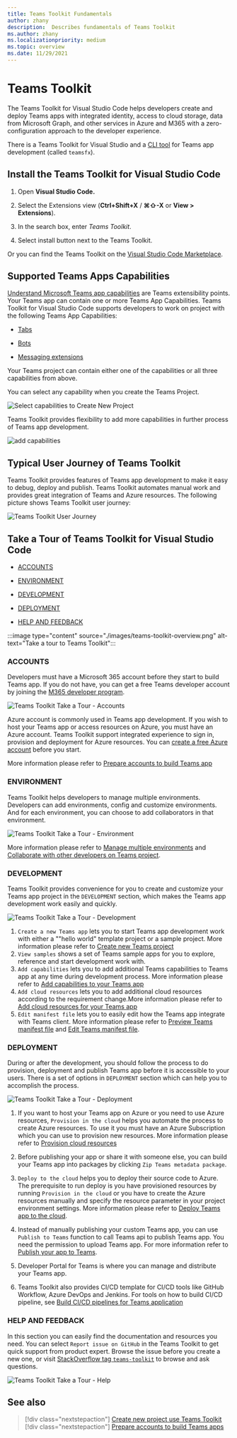 ```yaml
---
title: Teams Toolkit Fundamentals
author: zhany
description:  Describes fundamentals of Teams Toolkit
ms.author: zhany
ms.localizationpriority: medium
ms.topic: overview
ms.date: 11/29/2021
---
```


# Teams Toolkit

The Teams Toolkit for Visual Studio Code helps developers create and deploy Teams apps with integrated identity, access to cloud storage, data from Microsoft Graph, and other services in Azure and M365 with a zero-configuration approach to the developer experience.  

There is a Teams Toolkit for Visual Studio and a [CLI tool](https://github.com/OfficeDev/TeamsFx/blob/dev/docs/cli/user-manual.md) for Teams app development (called `teamsfx`).

## Install the Teams Toolkit for Visual Studio Code

1. Open **Visual Studio Code.**

1. Select the Extensions view (**Ctrl+Shift+X** / **⌘⇧-X** or **View > Extensions**).

1. In the search box, enter _Teams Toolkit_.

1. Select install button next to the Teams Toolkit.

Or you can find the Teams Toolkit on the [Visual Studio Code Marketplace](https://marketplace.visualstudio.com/items?itemName=TeamsDevApp.ms-teams-vscode-extension).

## Supported Teams Apps Capabilities

[Understand Microsoft Teams app capabilities](../concepts/capabilities-overview.md) are Teams extensibility points. Your Teams app can contain one or more Teams App Capabilities. Teams Toolkit for Visual Studio Code supports developers to work on project with the following Teams App Capabilities:

* [Tabs](../tabs/what-are-tabs.md#microsoft-teams-tabs)

* [Bots](../bots/what-are-bots.md#bots-in-microsoft-teams)

* [Messaging extensions](../messaging-extensions/what-are-messaging-extensions.md#messaging-extensions)

Your Teams project can contain either one of the capabilities or all three capabilities from above.

You can select any capability when you create the Teams Project.

![Select capabilities to Create New Project](./images/create-project-capabilities.png)

Teams Toolkit provides flexibility to add more capabilities in further process of Teams app development.

![add capabilities](./images/add-capabilities.png)

## Typical User Journey of Teams Toolkit

Teams Toolkit provides features of Teams app development to make it easy to debug, deploy and publish. Teams Toolkit automates manual work and provides great integration of Teams and Azure resources. The following picture shows Teams Toolkit user journey:

![Teams Toolkit User Journey](./images/teams-toolkit-user-journey.png)

## Take a Tour of Teams Toolkit for Visual Studio Code

* [ACCOUNTS](#accounts)

* [ENVIRONMENT](#environment)

* [DEVELOPMENT](#development)

* [DEPLOYMENT](#deployment)

* [HELP AND FEEDBACK](#help-and-feedback)

:::image type="content" source="./images/teams-toolkit-overview.png" alt-text="Take a tour to Teams Toolkit":::

### ACCOUNTS

Developers must have a Microsoft 365 account before they start to build Teams app. If you do not have, you can get a free Teams developer account by joining the [M365 developer program](https://developer.microsoft.com/microsoft-365/dev-program).

![Teams Toolkit Take a Tour - Accounts](./images/teams-toolkit-accounts.png)

Azure account is commonly used in Teams app development. If you wish to host your Teams app or access resources on Azure, you must have an Azure account. Teams Toolkit support integrated experience to sign in, provision and deployment for Azure resources. You can [create a free Azure account](https://azure.microsoft.com/free/) before you start.

 More information please refer to [Prepare accounts to build Teams app](accounts.md)

### ENVIRONMENT

Teams Toolkit helps developers to manage multiple environments. Developers can add environments, config and customize environments. And for each environment, you can choose to add collaborators in that environment.

![Teams Toolkit Take a Tour - Environment](./images/teams-toolkit-env.png)

 More information please refer to [Manage multiple environments](TeamsFx-multi-env.md) and [Collaborate with other developers on Teams project](TeamsFx-collaboration.md).

### DEVELOPMENT

Teams Toolkit provides convenience for you to create and customize your Teams app project in the `DEVELOPMENT` section, which makes the Teams app development work easily and quickly.  

![Teams Toolkit Take a Tour - Development](./images/teams-toolkit-development.png)

1. `Create a new Teams app` lets you to start Teams app development work with either a ""hello world" template project or a sample project. More information please refer to [Create new Teams project](create-new-project.md)
1. `View samples` shows a set of Teams sample apps for you to explore, reference and start development work with.
1. `Add capabilities` lets you to add additional Teams capabilities to Teams app at any time during development process. More information please refer to [Add capabilities to your Teams app](add-capability.md)
1. `Add cloud resources` lets you to add additional cloud resources according to the requirement change.More information please refer to [Add cloud resources for your Teams app](add-resource.md)
1. `Edit manifest file` lets you to easily edit how the Teams app integrate with Teams client. More information please refer to [Preview Teams manifest file](TeamsFx-manifest-preview.md) and [Edit Teams manifest file](TeamsFx-manifest-customization.md).

### DEPLOYMENT

During or after the development, you should follow the process to do provision, deployment and publish Teams app before it is accessible to your users. There is a set of options in `DEPLOYMENT` section which can help you to accomplish the process.

![Teams Toolkit Take a Tour - Deployment](./images/teams-toolkit-deployment.png)

1. If you want to host your Teams app on Azure or you need to use Azure resources, `Provision in the cloud` helps you automate the process to create Azure resources. To use it you must have an Azure Subscription which you can use to provision new resources. More information please refer to [Provision cloud resources](provision.md)

1. Before publishing your app or share it with someone else, you can build your Teams app into packages by clicking `Zip Teams metadata package`.

1. `Deploy to the cloud` helps you to deploy their source code to Azure. The prerequisite to run deploy is you have provisioned resources by running `Provision in the cloud` or you have to create the Azure resources manually and specify the resource parameter in your project environment settings. More information please refer to [Deploy Teams app to the cloud](deploy.md).

1. Instead of manually publishing your custom Teams app, you can use `Publish to Teams` function to call Teams api to publish Teams app. You need the permission to upload Teams app. For more information refer to [Publish your app to Teams](publish.md).

1. Developer Portal for Teams is where you can manage and distribute your Teams app.  

1. Teams Toolkit also provides CI/CD template for CI/CD tools like GitHub Workflow, Azure DevOps and Jenkins. For tools on how to build CI/CD pipeline, see [Build CI/CD pipelines for Teams application](use-CICD-template.md)

### HELP AND FEEDBACK

In this section you can easily find the documentation and resources you need. You can select `Report issue on GitHub` in the Teams Toolkit to get quick support from product expert. Browse the issue before you create a new one, or visit [StackOverflow tag `teams-toolkit`](https://stackoverflow.com/questions/tagged/teams-toolkit) to browse and ask questions.

![Teams Toolkit Take a Tour - Help](./images/teams-toolkit-help.png)

## See also

> [!div class="nextstepaction"]
> [Create new project use Teams Toolkit](create-new-project.md)
> [!div class="nextstepaction"]
>[Prepare accounts to build Teams apps](accounts.md)
